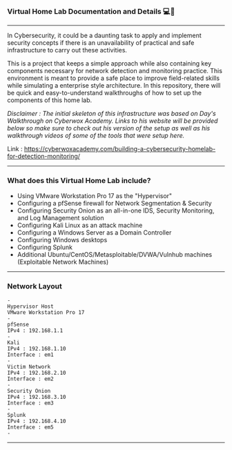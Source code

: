 ### Virtual Home Lab Documentation and Details 💻📝

---

In Cybersecurity, it could be a daunting task to apply and implement security concepts if there is an unavailability of practical and safe infrastructure to carry out these activities.

This is a project that keeps a simple approach while also containing key components necessary for network detection and monitoring practice. This environment is meant to provide a safe place to improve field-related skills while simulating a enterprise style architecture. In this repository, there will be quick and easy-to-understand walkthroughs of how to set up the components of this home lab.


*Disclaimer : The initial skeleton of this infrastructure was based on Day's Walkthrough on Cyberwox Academy. Links to his website will be provided below so make sure to check out his version of the setup as well as his walkthrough videos of some of the tools that were setup here.*

Link : https://cyberwoxacademy.com/building-a-cybersecurity-homelab-for-detection-monitoring/

---

### What does this Virtual Home Lab include?
- Using VMware Workstation Pro 17 as the "Hypervisor"
- Configuring a pfSense firewall for Network Segmentation & Security
- Configuring Security Onion as an all-in-one IDS, Security Monitoring, and Log Management solution
- Configuring Kali Linux as an attack machine
- Configuring a Windows Server as a Domain Controller
- Configuring Windows desktops
- Configuring Splunk
- Additional Ubuntu/CentOS/Metasploitable/DVWA/Vulnhub machines (Exploitable Network Machines)

---

### Network Layout

```
-
Hypervisor Host
VMware Workstation Pro 17
-
pfSense
IPv4 : 192.168.1.1
-
Kali
IPv4 : 192.168.1.10
Interface : em1 
-
Victim Network
IPv4 : 192.168.2.10
Interface : em2
-
Security Onion
IPv4 : 192.168.3.10
Interface : em3
-
Splunk
IPv4 : 192.168.4.10
Interface : em5
-
```

---
